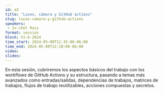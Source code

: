 ```yaml
---
id: a3
title: "Luces, cámara y GitHub actions"
slug: luces-camara-y-github-actions
speakers:
 - Ix-chel Ruiz
format: session
block: h1-b-2024
time_start: 2024-05-09T11:35:00-06:00
time_end: 2024-05-09T12:10:00-06:00
video:
slides:
---
```


En esta sesión, cubriremos los aspectos básicos del trabajo con los workflows de GitHub Actions y su estructura, pasando a temas más avanzados como entradas/salidas, dependencias de trabajos, matrices de trabajos, flujos de trabajo reutilizables, acciones compuestas y secretos.
